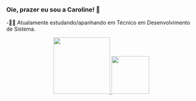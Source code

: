 ### Oie, prazer eu sou a Caroline! 👋

-👩‍💻 Atualamente estudando/apanhando em Técnico em Desenvolvimento de Sistema.

<div align="center">
  <a href="https://github.com/carolinedsr">
  <img height="150em" src="https://github-readme-stats.vercel.app/api?username=carolinedsr&show_icons=false&theme=dark&include_all_commits=true&count_private=true"/>
  <img height="100em" src="https://github-readme-stats.vercel.app/api/top-langs/?username=carolinedrs&layout=compact&langs_count=7&theme=dark"/>
</div>
  
